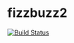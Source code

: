 # fizzbuzz2

[![Build Status](https://travis-ci.org/sunuwars/fizzbuzz2.svg?branch=master)](https://travis-ci.org/sunuwars/fizzbuzz2)
